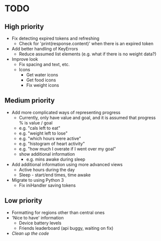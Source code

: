 TODO
==

## High priority
* Fix detecting expired tokens and refreshing
	* Check for 'print(response.content)' when there is an expired token
* Add better handling of KeyErrors
	* Reduce assumed list elements (e.g. what if there is no weight data?)
* Improve look
	* Fix spacing and text, etc.
	* Icons
		* Get water icons
		* Get food icons
		* Fix weight icons

## Medium priority
* Add more complicated ways of representing progress
	* Currently, only have value and goal, and it is assumed that progress % is value / goal
	* e.g. "cals left to eat"
	* e.g. "weight left to lose"
	* e.g. "which hours were active"
	* e.g. "histogram of heart activity"
	* e.g. "how much I overate if I went over my goal"
	* show additional information
		* e.g. mins awake during sleep
* Add additional information using more advanced views
	* Active hours during the day
	* Sleep - start/end times, time awake
* Migrate to using Python 3
	* Fix iniHandler saving tokens

## Low priority
* Formatting for regions other than central ones
* 'Nice to have' information
	* Device battery levels
	* Friends leaderboard (api buggy, waiting on fix)
* _Clean up the code_
